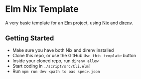 # Elm Nix Template

A very basic template for an [Elm](https://elm-lang.org/) project, using [Nix](https://nixos.org/) and [direnv](https://direnv.net/).

## Getting Started

- Make sure you have both Nix and direnv installed
- Clone this repo, or use the GitHub `Use this template` button
- Inside your cloned repo, run `direnv allow`
- Start coding in `./script/src/Cli.elm`!
- Run `npm run dev <path to oas spec>.json`
